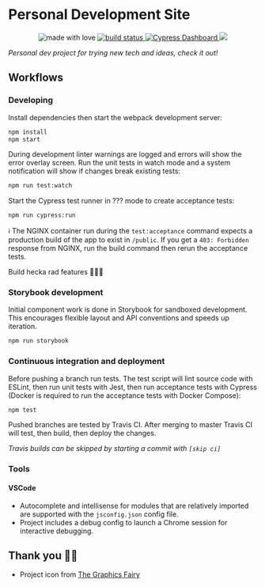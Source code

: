 # Personal Development Site

<p align="center">
  <img src="https://img.shields.io/badge/%20%20%F0%9F%A6%84%F0%9F%8C%88-made%20with%20love-ce068b.svg" alt="made with love" />
  <a href="https://travis-ci.com/IamIvanYudin/iamivanyudin">
    <img src="https://travis-ci.com/IamIvanYudin/iamivanyudin.svg?branch=master" alt="build status">
  </a>
  <a href="https://dashboard.cypress.io/#/projects/ma3dkn/runs">
    <img src="https://img.shields.io/badge/cypress-dashboard-brightgreen.svg" alt="Cypress Dashboard">
  </a>
  <a href="https://codeclimate.com/github/IamIvanYudin/iamivanyudin/maintainability">
    <img src="https://api.codeclimate.com/v1/badges/a621b79ba64efb73ea87/maintainability" />
  </a>
</p>

_Personal dev project for trying new tech and ideas, check it out!_

## Workflows

### Developing

Install dependencies then start the webpack development server:

```sh
npm install
npm start
```

During development linter warnings are logged and errors will show the error
overlay screen. Run the unit tests in watch mode and a system notification will
show if changes break existing tests:

```sh
npm run test:watch
```

Start the Cypress test runner in ??? mode to create acceptance tests:

```sh
npm run cypress:run
```

ℹ️ The NGINX container run during the `test:acceptance` command expects a
production build of the app to exist in `/public`. If you get a `403: Forbidden`
response from NGINX, run the build command then rerun the acceptance tests.

Build hecka rad features 🦄🌈🎉

### Storybook development

Initial component work is done in Storybook for sandboxed development. This
encourages flexible layout and API conventions and speeds up iteration.

```sh
npm run storybook
```

### Continuous integration and deployment

Before pushing a branch run tests. The test script will lint source code with
ESLint, then run unit tests with Jest, then run acceptance tests with Cypress
(Docker is required to run the acceptance tests with Docker Compose):

```sh
npm test
```

Pushed branches are tested by Travis CI. After merging to master Travis CI will
test, then build, then deploy the changes.

_Travis builds can be skipped by starting a commit with `[skip ci]`_

### Tools

#### VSCode

- Autocomplete and intellisense for modules that are relatively imported are
  supported with the `jsconfig.json` config file.
- Project includes a debug config to launch a Chrome session for interactive
  debugging.

## Thank you 🙇‍♂️

- Project icon from [The Graphics Fairy](https://thegraphicsfairy.com/)

